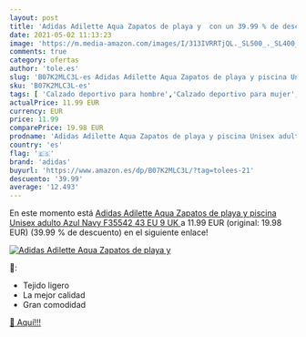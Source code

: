 ```yaml
---
layout: post
title: 'Adidas Adilette Aqua Zapatos de playa y  con un 39.99 % de descuento'
date: 2021-05-02 11:13:23
image: 'https://m.media-amazon.com/images/I/313IVRRTjQL._SL500_._SL400_.jpg'
comments: true
category: ofertas
author: 'tole.es'
slug: 'B07K2MLC3L-es Adidas Adilette Aqua Zapatos de playa y piscina Unisex...'
sku: 'B07K2MLC3L-es'
tags: [ 'Calzado deportivo para hombre','Calzado deportivo para mujer','Chanclas y sandalias de piscina para hombre','Chanclas y sandalias de piscina para mujer','Zapatillas y calzado deportivo para hombre','Zapatillas y calzado deportivo para mujer','Zapatos','Zapatos para hombre','Zapatos para mujer','Zapatos y complementos','adidas','zapatos', ]
actualPrice: 11.99 EUR
currency: EUR
price: 11.99
comparePrice: 19.98 EUR
prodname: 'Adidas Adilette Aqua Zapatos de playa y piscina Unisex adulto  Azul  Navy F35542   43 EU  9 UK '
country: 'es'
flag: '🇪🇸'
brand: 'adidas'
buyurl: 'https://www.amazon.es/dp/B07K2MLC3L/?tag=tolees-21'
descuento: '39.99'
average: '12.493'
---
```


En este momento está [Adidas Adilette Aqua Zapatos de playa y piscina Unisex adulto  Azul  Navy F35542   43 EU  9 UK ](https://www.amazon.es/dp/B07K2MLC3L/?tag=tolees-21) a 11.99 EUR (original: 19.98 EUR) (39.99 %  de descuento) en el siguiente enlace!

[![Adidas Adilette Aqua Zapatos de playa y ](https://m.media-amazon.com/images/I/313IVRRTjQL._SL500_._SL400_.jpg)](https://www.amazon.es/dp/B07K2MLC3L/?tag=tolees-21)

🔎:

- Tejido ligero
- La mejor calidad
- Gran comodidad

[🛒 Aquí!!!](https://www.amazon.es/dp/B07K2MLC3L/?tag=tolees-21)
